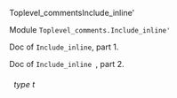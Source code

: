 Toplevel_commentsInclude_inline'

 Module `Toplevel_comments.Include_inline'`


Doc of `Include_inline`, part 1.

Doc of `Include_inline
`, part 2.<a id="type-t"></a>
###### &nbsp; type t

